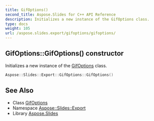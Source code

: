 ```yaml
---
title: GifOptions()
second_title: Aspose.Slides for C++ API Reference
description: Initializes a new instance of the GifOptions class.
type: docs
weight: 105
url: /aspose.slides.export/gifoptions/gifoptions/
---
```

## GifOptions::GifOptions() constructor


Initializes a new instance of the [GifOptions](../) class.

```cpp
Aspose::Slides::Export::GifOptions::GifOptions()
```

## See Also

* Class [GifOptions](../)
* Namespace [Aspose::Slides::Export](../../)
* Library [Aspose.Slides](../../../)